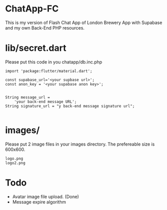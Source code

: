 # ChatApp-FC
This is my version of Flash Chat App of London Brewery App with Supabase and my own Back-End PHP resources. 

# lib/secret.dart
Please put this code in you chatapp/db.inc.php

```
import 'package:flutter/material.dart';

const supabase_url='<your supbase url>';
const anon_key = '<your supabase anon key>';


String message_url =
    'your back-end message URL';
String signature_url = "y back-end message signature url";


```

# images/
Please put 2 image files in your images directory. The prefereable size is 600x600.

```
logo.png
logo2.png
```
# Todo
- Avatar image file upload. (Done)
- Message expire algorithm

